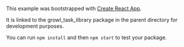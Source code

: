 This example was bootstrapped with [Create React App](https://github.com/facebook/create-react-app).

It is linked to the growl_task_library package in the parent directory for development purposes.

You can run `npm install` and then `npm start` to test your package.
